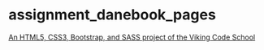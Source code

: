 # assignment_danebook_pages

[An HTML5, CSS3, Bootstrap, and SASS project of the Viking Code School](http://www.vikingcodeschool.com)

